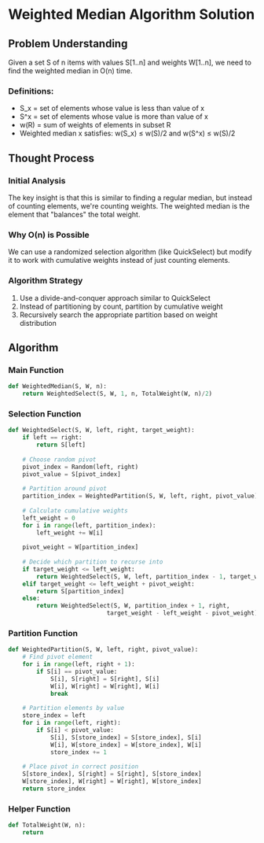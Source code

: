 # Weighted Median Algorithm Solution

## Problem Understanding
Given a set S of n items with values S[1..n] and weights W[1..n], we need to find the weighted median in O(n) time.

### Definitions:
- S_x = set of elements whose value is less than value of x
- S^x = set of elements whose value is more than value of x
- w(R) = sum of weights of elements in subset R
- Weighted median x satisfies: w(S_x) ≤ w(S)/2 and w(S^x) ≤ w(S)/2

## Thought Process

### Initial Analysis
The key insight is that this is similar to finding a regular median, but instead of counting elements, we're counting weights. The weighted median is the element that "balances" the total weight.

### Why O(n) is Possible
We can use a randomized selection algorithm (like QuickSelect) but modify it to work with cumulative weights instead of just counting elements.

### Algorithm Strategy
1. Use a divide-and-conquer approach similar to QuickSelect
2. Instead of partitioning by count, partition by cumulative weight
3. Recursively search the appropriate partition based on weight distribution

## Algorithm

### Main Function
```python
def WeightedMedian(S, W, n):
    return WeightedSelect(S, W, 1, n, TotalWeight(W, n)/2)
```

### Selection Function
```python
def WeightedSelect(S, W, left, right, target_weight):
    if left == right:
        return S[left]
    
    # Choose random pivot
    pivot_index = Random(left, right)
    pivot_value = S[pivot_index]
    
    # Partition around pivot
    partition_index = WeightedPartition(S, W, left, right, pivot_value)
    
    # Calculate cumulative weights
    left_weight = 0
    for i in range(left, partition_index):
        left_weight += W[i]
    
    pivot_weight = W[partition_index]
    
    # Decide which partition to recurse into
    if target_weight <= left_weight:
        return WeightedSelect(S, W, left, partition_index - 1, target_weight)
    elif target_weight <= left_weight + pivot_weight:
        return S[partition_index]
    else:
        return WeightedSelect(S, W, partition_index + 1, right, 
                            target_weight - left_weight - pivot_weight)
```

### Partition Function
```python
def WeightedPartition(S, W, left, right, pivot_value):
    # Find pivot element
    for i in range(left, right + 1):
        if S[i] == pivot_value:
            S[i], S[right] = S[right], S[i]
            W[i], W[right] = W[right], W[i]
            break
    
    # Partition elements by value
    store_index = left
    for i in range(left, right):
        if S[i] < pivot_value:
            S[i], S[store_index] = S[store_index], S[i]
            W[i], W[store_index] = W[store_index], W[i]
            store_index += 1
    
    # Place pivot in correct position
    S[store_index], S[right] = S[right], S[store_index]
    W[store_index], W[right] = W[right], W[store_index]
    return store_index
```

### Helper Function
```python
def TotalWeight(W, n):
    return